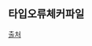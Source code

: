 ## 타입오류체커파일

[출처](https://raw.githubusercontent.com/microsoft/TypeScript/main/src/compiler/checker.ts)

